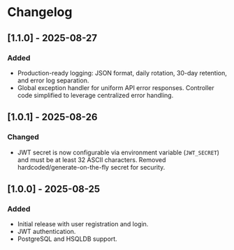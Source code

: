 # Changelog

## [1.1.0] - 2025-08-27

### Added

- Production-ready logging: JSON format, daily rotation, 30-day retention, and error log separation.
- Global exception handler for uniform API error responses. Controller code simplified to leverage centralized error handling.

## [1.0.1] - 2025-08-26

### Changed

- JWT secret is now configurable via environment variable (`JWT_SECRET`) and must be at least 32 ASCII characters. Removed hardcoded/generate-on-the-fly secret for security.

## [1.0.0] - 2025-08-25

### Added

- Initial release with user registration and login.
- JWT authentication.
- PostgreSQL and HSQLDB support.
